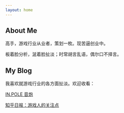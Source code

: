 ```yaml
---
layout: home
---
```

## About Me



高手，游戏行业从业者，策划一枚。现苦逼创业中。

板着脸分析，涎着脸扯淡；时常胡言乱语，偶尔口不择言。 

## My Blog




我喜欢就游戏行业的各方面扯淡。欢迎收看：

[IN.POLE 音炮](http://inpole.com)

[知乎日报：游戏人的关注点](http://dudu.zhihu.com/circle/385823?utm_campaign=in_app_share&utm_medium=iOS&utm_source=copy)
